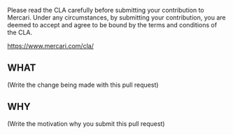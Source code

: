 Please read the CLA carefully before submitting your contribution to Mercari.
Under any circumstances, by submitting your contribution, you are deemed to accept and agree to be bound by the terms and conditions of the CLA.

https://www.mercari.com/cla/


## WHAT
(Write the change being made with this pull request)


## WHY
(Write the motivation why you submit this pull request)
